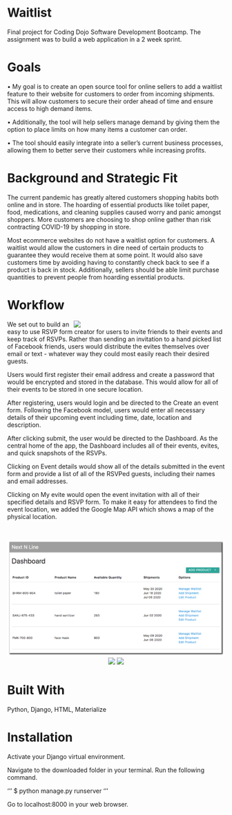 # Waitlist

Final project for Coding Dojo Software Development Bootcamp. The assignment was to build a web application in a 2 week sprint.

# Goals

•	My goal is to create an open source tool for online sellers to add a waitlist feature to their website for customers to order from incoming shipments. This will allow customers to secure their order ahead of time and ensure access to high demand items.

•	Additionally, the tool will help sellers manage demand by giving them the option to place limits on how many items a customer can order.

•	The tool should easily integrate into a seller’s current business processes, allowing them to better serve their customers while increasing profits.

# Background and Strategic Fit

The current pandemic has greatly altered customers shopping habits both online and in store. The hoarding of essential products like toilet paper, food, medications, and cleaning supplies caused worry and panic amongst shoppers. More customers are choosing to shop online gather than risk contracting COVID-19 by shopping in store.

Most ecommerce websites do not have a waitlist option for customers. A waitlist would allow the customers in dire need of certain products to guarantee they would receive them at some point. It would also save customers time by avoiding having to constantly check back to see if a product is back in stock. Additionally, sellers should be able limit purchase quantities to prevent people from hoarding essential products. 

# Workflow



<img align="right" src="/images/event_form.png" width="350" />

We set out to build an easy to use RSVP form creator for users to invite friends to their events and keep track of RSVPs. Rather than sending an invitation to a hand picked list of Facebook friends, users would distribute the evites themselves over email or text - whatever way they could most easily reach their desired guests.

Users would first register their email address and create a password that would be encrypted and stored in the database. This would allow for all of their events to be stored in one secure location.

After registering, users would login and be directed to the Create an event form. Following the Facebook model, users would enter all necessary details of their upcoming event including time, date, location and description.

After clicking submit, the user would be directed to the Dashboard. As the central home of the app, the Dashboard includes all of their events, evites, and quick snapshots of the RSVPs.

Clicking on Event details would show all of the details submitted in the event form and provide a list of all of the RSVPed guests, including their names and email addresses.

Clicking on My evite would open the event invitation with all of their specified details and RSVP form. To make it easy for attendees to find the event location, we added the Google Map API which shows a map of the physical location.

<br>

<p align="middle">
  <img src="/images/dashboard.png" width="600" />
  <img src="/images/event_details.png" width="600" />
  <img src="/images/RSVP.png" width="600" />
</p>

# Built With
Python, Django, HTML, Materialize

# Installation
Activate your Django virtual environment.

Navigate to the downloaded folder in your terminal. Run the following command.

‘’’ $ python manage.py runserver ‘’’

Go to localhost:8000 in your web browser.
